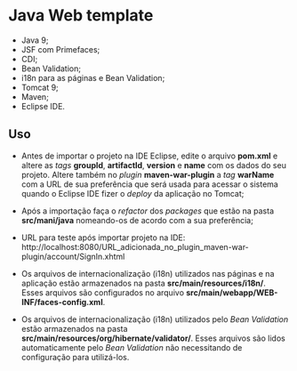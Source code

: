 # Java Web template

- Java 9;
- JSF com Primefaces;
- CDI;
- Bean Validation;
- i18n para as páginas e Bean Validation;
- Tomcat 9;
- Maven;
- Eclipse IDE.

## Uso

- Antes de importar o projeto na IDE Eclipse, edite o arquivo **pom.xml** e altere as *tags* **groupId**, **artifactId**, **version** e **name** com os dados do seu projeto. Altere também no *plugin* **maven-war-plugin** a *tag* **warName** com a URL de sua preferência que será usada para acessar o sistema quando o Eclipse IDE fizer o *deploy* da aplicação no Tomcat;

- Após a importação faça o *refactor* dos *packages* que estão na pasta **src/mani/java** nomeando-os de acordo com a sua preferência;

- URL para teste após importar projeto na IDE:
  http://localhost:8080/URL_adicionada_no_plugin_maven-war-plugin/account/SignIn.xhtml
  
- Os arquivos de internacionalização (i18n) utilizados nas páginas e na aplicação estão armazenados na pasta **src/main/resources/i18n/**. Esses arquivos são configurados no arquivo **src/main/webapp/WEB-INF/faces-config.xml**.

- Os arquivos de internacionalização (i18n) utilizados pelo *Bean Validation* estão armazenados na pasta **src/main/resources/org/hibernate/validator/**. Esses arquivos são lidos automaticamente pelo *Bean Validation* não necessitando de configuração para utilizá-los.


